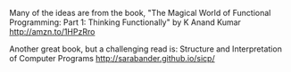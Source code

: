 

Many of the ideas are from the book, 
  "The Magical World of Functional Programming: Part 1: Thinking Functionally" 
  by K Anand Kumar
  http://amzn.to/1HPzRro

Another great book, but a challenging read is: 
  Structure and Interpretation of Computer Programs
  http://sarabander.github.io/sicp/
